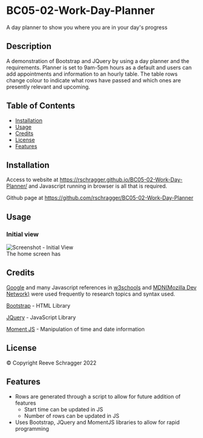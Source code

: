 # BC05-02-Work-Day-Planner
A day planner to show you where you are in your day's progress

## Description
A demonstration of Bootstrap and JQuery by using a day planner and the requirements.
Planner is set to 9am-5pm hours as a default and users can add appointments and information to an hourly table. The table rows change colour to indicate what rows have passed and which ones are presently relevant and upcoming.

## Table of Contents

- [Installation](#installation)
- [Usage](#usage)
- [Credits](#credits)
- [License](#license)
- [Features](#features)

## Installation

Access to website at https://rschragger.github.io/BC05-02-Work-Day-Planner/ and Javascript running in browser is all that is required.

Github page at https://github.com/rschragger/BC05-02-Work-Day-Planner

## Usage

### Initial view
![Screenshot - Initial View](./assets/images/Home.png)<br>
The home screen has



## Credits

[Google](google.com) and many Javascript references in [w3schools](https://www.w3schools.com) and [MDN(Mozilla Dev Network)](https://developer.mozilla.org/en-US/) were used frequently to research topics and syntax used.

[Bootstrap](https://getbootstrap.com) - HTML Library

[JQuery](https://jquery.com/) - JavaScript Library

[Moment JS](https://momentjs.com/) - Manipulation of time and date information

## License

© Copyright Reeve Schragger 2022

## Features
- Rows are generated through a script to allow for future addition of features
    - Start time can be updated in JS
    - Number of rows can be updated in JS
- Uses Bootstrap, JQuery and MomentJS libraries to allow for rapid programming
